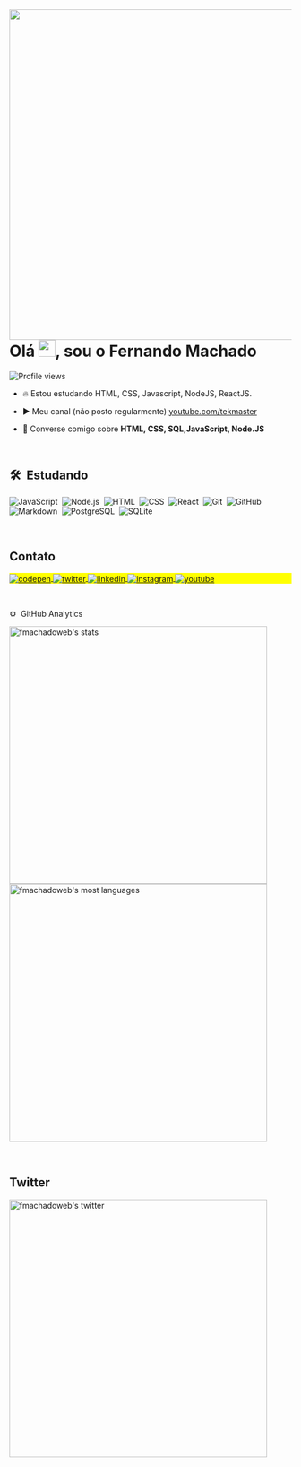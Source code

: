 <img align="right" height="590em" src="https://raw.githubusercontent.com/gist/fmachadoweb/f60226059c02a7dcc9d4721911c8860a/raw/61566f85fb30aab878f3e7cf1a816167b2757491/githubcard.svg"/>
<h1 align="left">Olá <img src="https://raw.githubusercontent.com/kaueMarques/kaueMarques/master/hi.gif" height="30px">, sou o Fernando Machado</h1>
<p align="left"> <img src="https://komarev.com/ghpvc/?username=fmachadoweb&color=yellow" alt="Profile views" /> </p>

- 🔥 Estou estudando HTML, CSS, Javascript, NodeJS, ReactJS. 

- ▶️ Meu canal (não posto regularmente) [youtube.com/tekmaster](https://youtube.com/tekmaster)

- 💬 Converse comigo sobre **HTML, CSS, SQL,JavaScript, Node.JS**


<br>

## 🛠 &nbsp;Estudando

![JavaScript](https://img.shields.io/badge/-JavaScript-05122A?style=flat&logo=javascript)&nbsp;
![Node.js](https://img.shields.io/badge/-Node.js-05122A?style=flat&logo=node.js)&nbsp;
![HTML](https://img.shields.io/badge/-HTML-05122A?style=flat&logo=HTML5)&nbsp;
![CSS](https://img.shields.io/badge/-CSS-05122A?style=flat&logo=CSS3&logoColor=1572B6)&nbsp;
![React](https://img.shields.io/badge/-React-05122A?style=flat&logo=react)&nbsp;
![Git](https://img.shields.io/badge/-Git-05122A?style=flat&logo=git)&nbsp;
![GitHub](https://img.shields.io/badge/-GitHub-05122A?style=flat&logo=github)&nbsp;
![Markdown](https://img.shields.io/badge/-Markdown-05122A?style=flat&logo=markdown)&nbsp;
![PostgreSQL](https://img.shields.io/badge/-PostgreSQL-05122A?style=flat&logo=postgresql)&nbsp;
![SQLite](https://img.shields.io/badge/-SQLite-05122A?style=flat&logo=sqlite)&nbsp;

<br>

## Contato

<p align="left" style="background:yellow">
<a href="https://codepen.io/fmachado" target="_blank">
  <img align="center" src="https://img.shields.io/badge/-fmachado-05122A?style=flat&logo=codepen" alt="codepen"/>
</a>
<a href="https://twitter.com/fmachadoweb" target="_blank">
  <img align="center" src="https://img.shields.io/badge/-fmachadoweb-05122A?style=flat&logo=twitter" alt="twitter"/>  
</a>
<a href="https://linkedin.com/in/fmachadoweb" target="_blank">
  <img align="center" src="https://img.shields.io/badge/-fmachadoweb-05122A?style=flat&logo=linkedin" alt="linkedin"/>
</a>
<a href="https://instagram.com/tekbrs" target="_blank">
 <img align="center" src="https://img.shields.io/badge/-tekbrs-05122A?style=flat&logo=instagram" alt="instagram"/>
</a>
<a href="https://youtube.com/tekmaster" target="_blank">
 <img align="center" src="https://img.shields.io/badge/-tekmaster-05122A?style=flat&logo=youtube" alt="youtube"/>
</a>
</p>

<br>

⚙️ &nbsp;GitHub Analytics

<p align="left">
<img width="460em" src="https://github-readme-stats.vercel.app/api?username=fmachadoweb&show_icons=true&theme=vision-friendly-dark" alt="fmachadoweb's stats"/>
<img width="460em" src="https://github-readme-stats.vercel.app/api/top-langs/?username=fmachadoweb&layout=compact&theme=vision-friendly-dark" alt="fmachadoweb's most languages"/>
</p>


<br>

## Twitter

<img width="460em" src="https://github-readme-twitter.gazf.vercel.app/api?id=fmachadoweb&layout=wide" alt="fmachadoweb's twitter"/>
